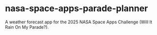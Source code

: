 # nasa-space-apps-parade-planner
A weather forecast app for the 2025 NASA Space Apps Challenge (Will It Rain On My Parade?).
